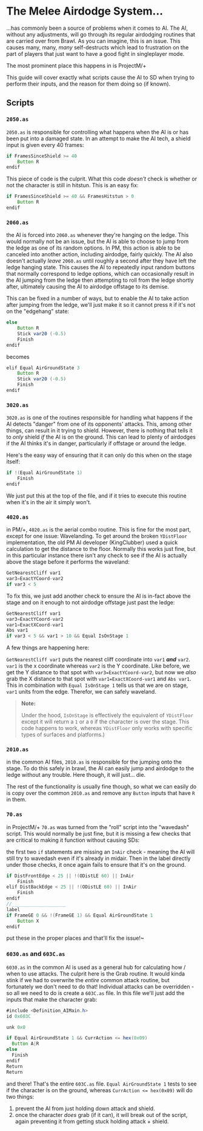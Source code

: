 # The Melee Airdodge System...

...has commonly been a source of problems when it comes to AI. The AI, without any adjustments, will go through its regular airdodging routines that are carried over from Brawl. As you can imagine, this is an issue. This causes many, many, *many* self-destructs which lead to frustration on the part of players that just want to have a good fight in singleplayer mode.

The most prominent place this happens in is ProjectM/+

This guide will cover exactly what scripts cause the AI to SD when trying to perform their inputs, and the reason for them doing so (if known).

## Scripts

### `2050.as`

`2050.as` is responsible for controlling what happens when the AI is or has been put into a damaged state. In an attempt to make the AI tech, a shield input is given every 40 frames:

```as
if FramesSinceShield >= 40
    Button R
endif
```

This piece of code is the culprit. What this code *doesn't* check is whether or not the character is still in hitstun. This is an easy fix:

```as
if FramesSinceShield >= 40 && FramesHitstun > 0
    Button R
endif
```

### `2060.as`

the AI is forced into `2060.as` whenever they're hanging on the ledge. This would normally not be an issue, but the AI is able to choose to jump from the ledge as one of its random options. In PM, this action is able to be canceled into another action, including airdodge, fairly quickly. The AI also doesn't actually *leave* `2060.as` until roughly a second after they have left the ledge hanging state. This causes the AI to repeatedly input random buttons that normally correspond to ledge options, which can occasionally result in the AI jumping from the ledge then attempting to roll from the ledge shortly after, ultimately causing the AI to airdodge offstage to its demise.

This can be fixed in a number of ways, but to enable the AI to take action after jumping from the ledge, we'll just make it so it cannot press `R` if it's not on the "edgehang" state:

```as
else
    Button R
    Stick var20 (-0.5)
    Finish
endif
```

becomes

```as
elif Equal AirGroundState 3
    Button R
    Stick var20 (-0.5)
    Finish
endif
```

### `3020.as`

`3020.as` is one of the routines responsible for handling what happens if the AI detects "danger" from one of its opponents' attacks. This, among other things, can result in it trying to shield. However, there is nothing that tells it to *only* shield *if* the AI is on the ground. This can lead to plenty of airdodges if the AI thinks it's in danger, particularly if offstage or around the ledge.

Here's the easy way of ensuring that it can only do this when on the stage itself:

```as
if !(Equal AirGroundState 1)
    Finish
endif
```

We just put this at the top of the file, and if it tries to execute this routine when it's in the air it simply won't.

### `4020.as`

in PM/+, `4020.as` is the aerial combo routine. This is fine for the most part, except for one issue: Wavelanding. To get around the broken `YDistFloor` implementation, the old PM AI developer (KingClubber) used a quick calculation to get the distance to the floor. Normally this works just fine, but in this particular instance there isn't any check to see if the AI is actually above the stage before it performs the waveland:

```as
GetNearestCliff var1
var3=ExactYCoord-var2
if var3 < 5
```

To fix this, we just add another check to ensure the AI is in-fact above the stage and on it enough to not airdodge offstage just past the ledge:

```as
GetNearestCliff var1
var3=ExactYCoord-var2
var1=ExactXCoord-var1
Abs var1
if var3 < 5 && var1 > 10 && Equal IsOnStage 1
```

A few things are happening here:

`GetNearestCliff var1` puts the nearest cliff coordinate into `var1` ***and*** `var2`. `var1` is the x coordinate whereas `var2` is the Y coordinate. Like before, we get the Y distance to that spot with `var3=ExactYCoord-var2`, but now we *also* grab the X distance to that spot with `var1=ExactXCoord-var1` and `Abs var1`. This in combination with `Equal IsOnStage 1` tells us that we are on stage, `var1` units from the edge. Therefor, we can safely waveland.

> **Note:**
>
> Under the hood, `IsOnStage` is effectively the equivalent of `YDistFloor` except it will return a `1` or a `0` if the character is over the stage. This code happens to work, whereas `YDistFloor` only works with specific types of surfaces and platforms.)

### `2010.as`

in the common AI files, `2010.as` is responsible for the jumping onto the stage. To do this safely in brawl, the AI can easily jump and airdodge to the ledge without any trouble. Here though, it will just... die.

The rest of the functionality is usually fine though, so what we can easily do is copy over the common `2010.as` and remove any `Button` inputs that have `R` in them.

### `70.as`

in ProjectM/+ `70.as` was turned from the "roll" script into the "wavedash" script. This would normally be just fine, but it is missing a few checks that are critical to making it function without causing SDs:

the first two `if` statements are missing an `InAir` check - meaning the AI will still try to wavedash even if it's already in midair. Then in the label directly under those checks, it once again fails to ensure that it's on the ground.

```as
if DistFrontEdge < 25 || !(ODistLE 60) || InAir
    Finish
elif DistBackEdge < 25 || !(ODistLE 60) || InAir
    Finish
endif
//____________________
label
if FrameGE 0 && !(FrameGE 1) && Equal AirGroundState 1
    Button X
endif
```

put these in the proper places and that'll fix the issue!~

### `6030.as` and `603C.as`

`6030.as` in the common AI is used as a general hub for calculating how / when to use attacks. The culprit here is the Grab routine. It would kinda stink if we had to overwrite the *entire* common attack routine, but fortunately we don't need to do that! Individual attacks can be overridden - so all we need to do is create a `603C.as` file. In this file we'll just add the inputs that make the character grab:

```as
#include <Definition_AIMain.h>
id 0x603C

unk 0x0

if Equal AirGroundState 1 && CurrAction <= hex(0x09)
  Button A|R
else
  Finish
endif
Return
Return
```

and there! That's the entire `603C.as` file. `Equal AirGroundState 1` tests to see if the character is on the ground, whereas `CurrAction <= hex(0x09)` will do two things:

1. prevent the AI from just holding down attack and shield.
2. once the character *does* grab (if it can), it will break out of the script, again preventing it from getting stuck holding attack + shield.